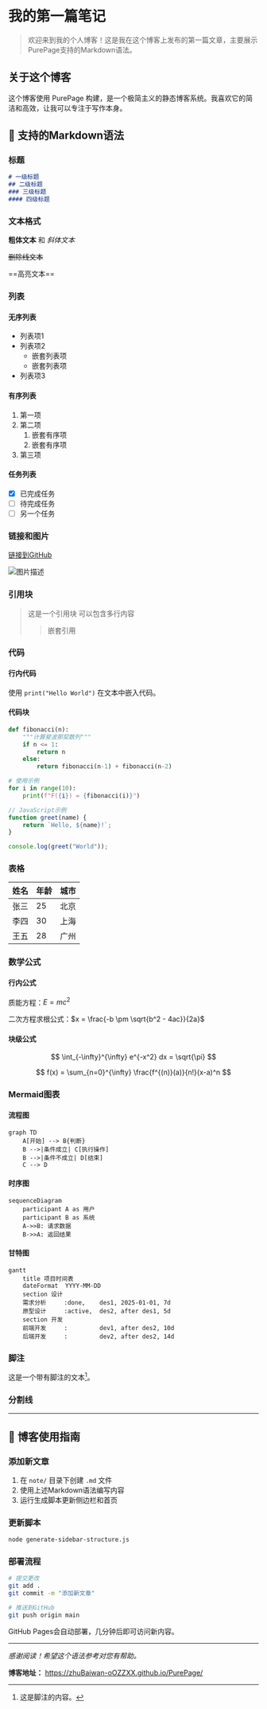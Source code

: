 # 我的第一篇笔记

> 欢迎来到我的个人博客！这是我在这个博客上发布的第一篇文章，主要展示PurePage支持的Markdown语法。

## 关于这个博客

这个博客使用 PurePage 构建，是一个极简主义的静态博客系统。我喜欢它的简洁和高效，让我可以专注于写作本身。

## 📝 支持的Markdown语法

### 标题

```markdown
# 一级标题
## 二级标题
### 三级标题
#### 四级标题
```

### 文本格式

**粗体文本** 和 *斜体文本*

~~删除线文本~~

==高亮文本==

### 列表

#### 无序列表
- 列表项1
- 列表项2
  - 嵌套列表项
  - 嵌套列表项
- 列表项3

#### 有序列表
1. 第一项
2. 第二项
   1. 嵌套有序项
   2. 嵌套有序项
3. 第三项

#### 任务列表
- [x] 已完成任务
- [ ] 待完成任务
- [ ] 另一个任务

### 链接和图片

[链接到GitHub](https://github.com)

![图片描述](https://via.placeholder.com/150)

### 引用块

> 这是一个引用块
> 可以包含多行内容
> 
> > 嵌套引用

### 代码

#### 行内代码
使用 `print("Hello World")` 在文本中嵌入代码。

#### 代码块
```python
def fibonacci(n):
    """计算斐波那契数列"""
    if n <= 1:
        return n
    else:
        return fibonacci(n-1) + fibonacci(n-2)

# 使用示例
for i in range(10):
    print(f"F({i}) = {fibonacci(i)}")
```

```javascript
// JavaScript示例
function greet(name) {
    return `Hello, ${name}!`;
}

console.log(greet("World"));
```

### 表格

| 姓名 | 年龄 | 城市 |
|------|------|------|
| 张三 | 25   | 北京 |
| 李四 | 30   | 上海 |
| 王五 | 28   | 广州 |

### 数学公式

#### 行内公式
质能方程：$E = mc^2$

二次方程求根公式：$x = \frac{-b \pm \sqrt{b^2 - 4ac}}{2a}$

#### 块级公式
$$
\int_{-\infty}^{\infty} e^{-x^2} dx = \sqrt{\pi}
$$

$$
f(x) = \sum_{n=0}^{\infty} \frac{f^{(n)}(a)}{n!}(x-a)^n
$$

### Mermaid图表

#### 流程图
```mermaid
graph TD
    A[开始] --> B{判断}
    B -->|条件成立| C[执行操作]
    B -->|条件不成立| D[结束]
    C --> D
```

#### 时序图
```mermaid
sequenceDiagram
    participant A as 用户
    participant B as 系统
    A->>B: 请求数据
    B->>A: 返回结果
```

#### 甘特图
```mermaid
gantt
    title 项目时间表
    dateFormat  YYYY-MM-DD
    section 设计
    需求分析     :done,    des1, 2025-01-01, 7d
    原型设计     :active,  des2, after des1, 5d
    section 开发
    前端开发     :         dev1, after des2, 10d
    后端开发     :         dev2, after des2, 14d
```

### 脚注

这是一个带有脚注的文本[^1]。

[^1]: 这是脚注的内容。

### 分割线

---

## 🚀 博客使用指南

### 添加新文章
1. 在 `note/` 目录下创建 `.md` 文件
2. 使用上述Markdown语法编写内容
3. 运行生成脚本更新侧边栏和首页

### 更新脚本
```bash
node generate-sidebar-structure.js
```

### 部署流程
```bash
# 提交更改
git add .
git commit -m "添加新文章"

# 推送到GitHub
git push origin main
```

GitHub Pages会自动部署，几分钟后即可访问新内容。

---

*感谢阅读！希望这个语法参考对您有帮助。*

**博客地址：** https://zhuBaiwan-oOZZXX.github.io/PurePage/